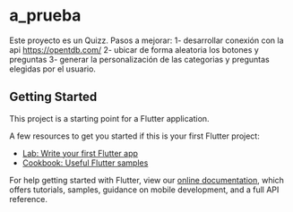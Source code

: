 # a_prueba

Este proyecto es un Quizz.
Pasos a mejorar:
1- desarrollar conexión con la api <https://opentdb.com/>
2- ubicar de forma aleatoria los botones y preguntas
3- generar la personalización de las categorias y preguntas elegidas por el usuario.

## Getting Started

This project is a starting point for a Flutter application.

A few resources to get you started if this is your first Flutter project:

- [Lab: Write your first Flutter app](https://flutter.dev/docs/get-started/codelab)
- [Cookbook: Useful Flutter samples](https://flutter.dev/docs/cookbook)

For help getting started with Flutter, view our
[online documentation](https://flutter.dev/docs), which offers tutorials,
samples, guidance on mobile development, and a full API reference.
